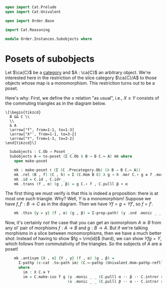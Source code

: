```agda
open import Cat.Prelude
open import Cat.Univalent

open import Order.Base

import Cat.Reasoning

module Order.Instances.Subobjects where
```

# Posets of subobjects

Let $\ca{C}$ be a [category] and $A : \ca{C}$ an arbitrary object. We're
interested here in the restriction of the slice category $\ca{C}/A$ to
those objects whose map is a monomorphism. This restriction turns out to
be a poset.

[category]: Cat.Univalent.html#univalent-categories

<!--
```agda
module _ {o ℓ} (C : Precategory o ℓ) (c-cat : is-category C) where
  private module C = Cat.Reasoning C
  open C._↪_
```
-->

Here's why: First, we define the $\le$ relation "as usual", i.e., $X \le
Y$ consists of the commuting triangles as in the diagram below.

~~~{.quiver .short-15}
\[\begin{tikzcd}
  B && C \\
  \\
  & A
  \arrow["f", from=1-1, to=1-3]
  \arrow["X"', from=1-1, to=3-2]
  \arrow["Y", from=1-3, to=3-2]
\end{tikzcd}\]
~~~

```agda
  Subobjects : C.Ob → Poset _ _
  Subobjects A = to-poset (Σ C.Ob λ B → B C.↪ A) mk where
    open make-poset

    mk : make-poset ℓ (Σ (C .Precategory.Ob) (λ B → B C.↪ A))
    mk .rel (B , f) (C , h) = Σ (C.Hom B C) λ g → h .mor C.∘ g ≡ f .mor
    mk .id = C.id , C.idr _
    mk .trans (f , α) (g , β) = g C.∘ f , C.pulll β ∙ α
```

The first thing we must verify is that this is indeed a proposition:
there is at most one such triangle. Why? Well, $Y$ is a monomorphism!
Suppose we have $f, f' : B \to C$ as in the diagram. Then we have $Yf =
g = Yf'$, so $f = f'$.

```agda
    mk .thin {y = y} (f , α) (g , β) = Σ-prop-path! (y .snd .monic _ _ (α ∙ sym β))
```

Now, it's certainly _not_ the case that you can get an isomorphism $A
\cong B$ from any ol' pair of morphisms $f : A \to B$ and $g : B \to A$.
But if we're talking morphisms in a slice between monomorphisms, then we
have a much better shot: Instead of having to show $fg = \rm{id}$
(hard), we can show $Yfg = Y$, which follows from commutativity of the
triangles. So the subjects of $A$ are a poset!

```agda
    mk .antisym {X , x} {Y , y} (f , α) (g , β) =
      Σ-pathp (c-cat .to-path im) (C.↪-pathp (Univalent.Hom-pathp-refll-iso c-cat β))
      where
        im : X C.≅ Y
        im = C.make-iso f g (y .monic _ _ (C.pulll α ·· β ·· C.intror refl))
                            (x .monic _ _ (C.pulll β ·· α ·· C.intror refl))
```
